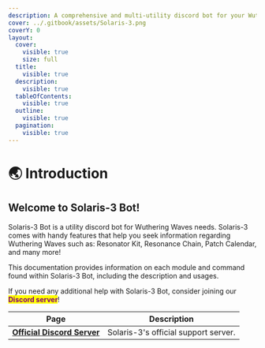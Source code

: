 ```yaml
---
description: A comprehensive and multi-utility discord bot for your Wuthering Waves needs.
cover: ../.gitbook/assets/Solaris-3.png
coverY: 0
layout:
  cover:
    visible: true
    size: full
  title:
    visible: true
  description:
    visible: true
  tableOfContents:
    visible: true
  outline:
    visible: true
  pagination:
    visible: true
---
```


# 🌏 Introduction

## Welcome to Solaris-3 Bot!

Solaris-3 Bot is a utility discord bot for Wuthering Waves needs. Solaris-3 comes with handy features that help you seek information regarding Wuthering Waves such as: Resonator Kit, Resonance Chain, Patch Calendar, and many more!

This documentation provides information on each module and command found within Solaris-3 Bot, including the description and usages.

If you need any additional help with Solaris-3 Bot, consider joining our <mark style="color:purple;">**Discord server**</mark>!

<table data-header-hidden data-full-width="false"><thead><tr><th>Page</th><th>Description</th></tr></thead><tbody><tr><td><a href="https://discord.gg/wwi"><strong>Official Discord Server</strong></a></td><td>Solaris-3's official support server.</td></tr></tbody></table>

